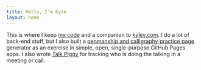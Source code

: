 ```yaml
---
title: Hello, I'm Kyle
layout: home
---
```


This is where I keep [my code](https://github.com/kylev) and a companion to [kylev.com](https://kylev.com/). I do a lot
of back-end stuff, but I also built a [penmanship and calligraphy
practice page](/pen/) generator as an exercise in simple, open,
single-purpose GitHub Pages apps. I also wrote [Talk
Piggy](/talk-piggy/) for tracking who is doing the talking in a
meeting or call.
